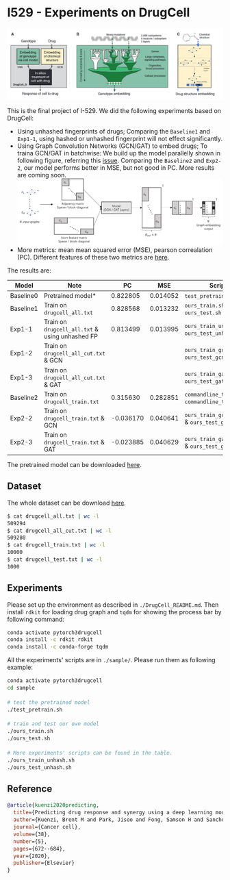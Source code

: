 <!--
 * @Date: 2022-04-30 16:20:28
 * @LastEditors: yuhhong
 * @LastEditTime: 2022-05-08 10:39:45
-->
# I529 - Experiments on DrugCell



<img src="./img/drugcell_graph.png">

This is the final project of I-529. We did the following experiments based on DrugCell:

- Using unhashed fingerprints of drugs; Comparing the `Baseline1` and `Exp1-1`, using hashed or unhashed fingerprint will not effect significantly. 
- Using Graph Convolution Networks (GCN/GAT) to embed drugs; To traina GCN/GAT in batchwise: We build up the model parallelly shown in following figure, referring this [issue](https://github.com/tkipf/gcn/issues/4). Comparing the `Baseline2` and `Exp2-2`, our model performs better in MSE, but not good in PC. More results are coming soon. 
  <img src="./img/barchwised_gcn.png"> 
- More metrics: mean mean squared error (MSE), pearson correalation (PC). Different features of these two metrics are [here](https://stats.stackexchange.com/questions/314339/should-i-evaluate-my-regression-algorithm-using-mse-or-correlation). 

The results are: 

| Model      | Note                                             | PC        | MSE      | Scripts                                            |
|------------|--------------------------------------------------|-----------|----------|----------------------------------------------------|
| Baseline0  | Pretrained model*                                | 0.822805  | 0.014052 | `test_pretrain.sh`                                 |
| Baseline1  | Train on `drugcell_all.txt`                      | 0.828568  | 0.013232 | `ours_train.sh` & `ours_test.sh`                   |
| Exp1-1     | Train on `drugcell_all.txt` & using unhashed FP  | 0.813499  | 0.013995 | `ours_train_unhash.sh` & `ours_test_unhash.sh`     |
| Exp1-2     | Train on `drugcell_all_cut.txt` & GCN            |           |          | `ours_train_gcn.sh` & `ours_test_gcn.sh`           |
| Exp1-3     | Train on `drugcell_all_cut.txt` & GAT            |           |          | `ours_train_gat.sh` & `ours_test_gat.sh`           |
| Baseline2  | Train on `drugcell_train.txt`                    | 0.315630  | 0.282851 | `commandline_train.sh` & `commandline_test_gpu.sh` |
| Exp2-2     | Train on `drugcell_train.txt` & GCN              | -0.036170 | 0.040641 | `ours_train_gcn_part.sh` & `ours_test_gcn_part.sh` |
| Exp2-3     | Train on `drugcell_train.txt` & GAT              | -0.023885 | 0.040629 | `ours_train_gat_part.sh` & `ours_test_gat_part.sh` |

The pretrained model can be downloaded [here](http://drugcell.ucsd.edu/downloads). 



## Dataset

The whole dataset can be download [here](http://drugcell.ucsd.edu/downloads).

```bash
$ cat drugcell_all.txt | wc -l
509294
$ cat drugcell_all_cut.txt | wc -l
509280
$ cat drugcell_train.txt | wc -l
10000
$ cat drugcell_test.txt | wc -l
1000
```



## Experiments

Please set up the environment as described in `./DrugCell_README.md`. Then install `rdkit` for loading drug graph and `tqdm` for showing the process bar by following command:  

```bash
conda activate pytorch3drugcell
conda install -c rdkit rdkit
conda install -c conda-forge tqdm
```

All the experiments' scripts are in `./sample/`. Please run them as following example: 

```bash
conda activate pytorch3drugcell
cd sample

# test the pretrained model
./test_pretrain.sh

# train and test our own model
./ours_train.sh
./ours_test.sh

# More experiments' scripts can be found in the table. 
./ours_train_unhash.sh
./ours_test_unhash.sh
```



## Reference

```bib
@article{kuenzi2020predicting,
  title={Predicting drug response and synergy using a deep learning model of human cancer cells},
  author={Kuenzi, Brent M and Park, Jisoo and Fong, Samson H and Sanchez, Kyle S and Lee, John and Kreisberg, Jason F and Ma, Jianzhu and Ideker, Trey},
  journal={Cancer cell},
  volume={38},
  number={5},
  pages={672--684},
  year={2020},
  publisher={Elsevier}
}
```